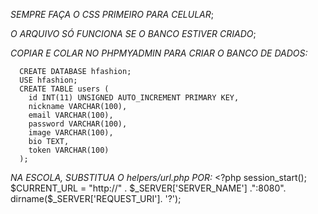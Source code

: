 *SEMPRE FAÇA O CSS PRIMEIRO PARA CELULAR*;

*O ARQUIVO SÓ FUNCIONA SE O BANCO ESTIVER CRIADO*;

*COPIAR E COLAR NO PHPMYADMIN PARA CRIAR O BANCO DE DADOS:*

      CREATE DATABASE hfashion;
      USE hfashion;
      CREATE TABLE users (
        id INT(11) UNSIGNED AUTO_INCREMENT PRIMARY KEY,
        nickname VARCHAR(100),
        email VARCHAR(100),
        password VARCHAR(100),
        image VARCHAR(100),
        bio TEXT,
        token VARCHAR(100)
      );

*NA ESCOLA, SUBSTITUA O helpers/url.php POR:*
      <?php
            session_start();
            $CURRENT_URL = "http://" . $_SERVER['SERVER_NAME'] .":8080". dirname($_SERVER['REQUEST_URI']. '?');
